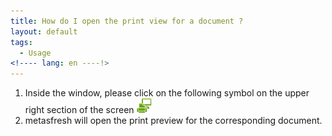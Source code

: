 ```yaml
---
title: How do I open the print view for a document ?
layout: default
tags:
  - Usage
<!---- lang: en ----!>
---
```


1. Inside the window, please click on the following symbol on the upper right section of the screen ![printpreview](../../images/icons/PrintScreen24.png)
1. metasfresh will open the print preview for the corresponding document.

